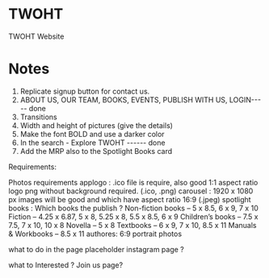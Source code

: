 # TWOHT
TWOHT Website
# Notes
1. Replicate signup button for contact us.
2. ABOUT US, OUR TEAM, BOOKS, EVENTS, PUBLISH WITH US, LOGIN----- done
3. Transitions 
4. Width and height of pictures (give the details)
5. Make the font BOLD and use a darker color
6. In the search - Explore TWOHT ------ done
7. Add the MRP also to the Spotlight Books card



Requirements:

Photos requirements
applogo : .ico file is require, also good 1:1 aspect ratio logo png without background required. (.ico, .png)
carousel : 1920 x 1080 px images will be good and which have aspect ratio 16:9 (.jpeg)
spotlight books : Which books the publish ?
    Non-fiction books –  5 x 8.5, 6 x 9, 7 x 10
    Fiction –  4.25 x 6.87, 5 x 8, 5.25 x 8, 5.5 x 8.5, 6 x 9
    Children’s books –  7.5 x 7.5, 7 x 10, 10 x 8
    Novella –  5 x 8
    Textbooks –  6 x 9, 7 x 10, 8.5 x 11
    Manuals & Workbooks – 8.5 x 11
authores: 6:9 portrait photos

what to do in the page placeholder instagram page ?

what to Interested ? Join us page?
